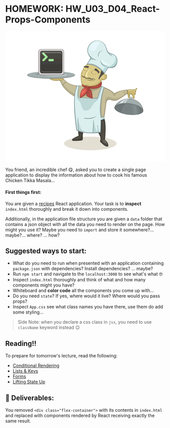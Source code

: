 # HOMEWORK: HW_U03_D04_React-Props-Components

![chef image](./recipes/public/assets/chief_fun.gif)

You friend, an incredible chef 😋, asked you to create a single page application to display the information about how to cook his famous Chicken Tikka Masala... 

#### First things first:
You are given a [recipes](./recipes) React application. Your task is to **inspect** `index.html` thoroughly and break it down into components.  

Additionally, in the application file structure you are given a `data` folder that contains a json object with all the data you need to render on the page.
How might you use it? Maybe you need to `import` and store it somewhere?... maybe?... where? ... how?

## Suggested ways to start:
* What do you need to run when presented with an application containing `package.json` with dependencies? Install dependencies? ... maybe?
* Run `npm start` and navigate to the `localhost:3000` to see what's what 🤓
* Inspect `index.html` thoroughly and think of what and how many components might you have? 
* Whiteboard and **color code** all the components you come up with...
* Do you need `state`? If yes, where would it live? Where would you pass props?
* Inspect  `App.css` see what class names you have there, use them do add some styling... 
> Side Note: when you declare a css class in `jsx`, you need to use `className` keyword instead 😉

## Reading!!

To prepare for tomorrow's lecture, read the following:
- [Conditional Rendering](https://facebook.github.io/react/docs/conditional-rendering.html)
- [Lists & Keys](https://facebook.github.io/react/docs/lists-and-keys.html)
- [Forms](https://facebook.github.io/react/docs/forms.html)
- [Lifting State Up](https://facebook.github.io/react/docs/lifting-state-up.html)

## 🚀 Deliverables:

You removed `<div class="flex-container">` with its contents in `index.html` and replaced with components rendered by React receiving exactly the same result.
